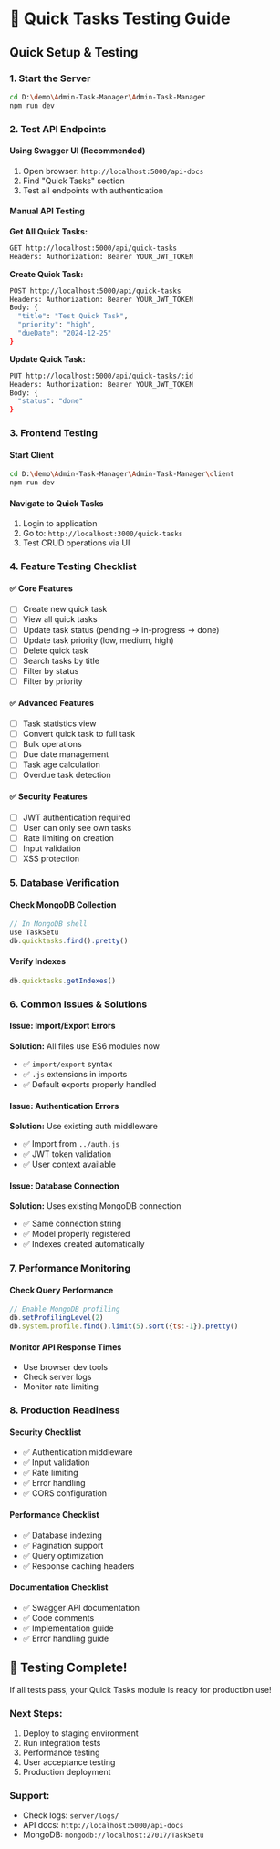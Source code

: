 # 🚀 Quick Tasks Testing Guide

## Quick Setup & Testing

### 1. Start the Server
```bash
cd D:\demo\Admin-Task-Manager\Admin-Task-Manager
npm run dev
```

### 2. Test API Endpoints

#### Using Swagger UI (Recommended)
1. Open browser: `http://localhost:5000/api-docs`
2. Find "Quick Tasks" section
3. Test all endpoints with authentication

#### Manual API Testing

**Get All Quick Tasks:**
```bash
GET http://localhost:5000/api/quick-tasks
Headers: Authorization: Bearer YOUR_JWT_TOKEN
```

**Create Quick Task:**
```bash
POST http://localhost:5000/api/quick-tasks
Headers: Authorization: Bearer YOUR_JWT_TOKEN
Body: {
  "title": "Test Quick Task",
  "priority": "high",
  "dueDate": "2024-12-25"
}
```

**Update Quick Task:**
```bash
PUT http://localhost:5000/api/quick-tasks/:id
Headers: Authorization: Bearer YOUR_JWT_TOKEN
Body: {
  "status": "done"
}
```

### 3. Frontend Testing

#### Start Client
```bash
cd D:\demo\Admin-Task-Manager\Admin-Task-Manager\client
npm run dev
```

#### Navigate to Quick Tasks
1. Login to application
2. Go to: `http://localhost:3000/quick-tasks`
3. Test CRUD operations via UI

### 4. Feature Testing Checklist

#### ✅ Core Features
- [ ] Create new quick task
- [ ] View all quick tasks
- [ ] Update task status (pending → in-progress → done)
- [ ] Update task priority (low, medium, high)
- [ ] Delete quick task
- [ ] Search tasks by title
- [ ] Filter by status
- [ ] Filter by priority

#### ✅ Advanced Features
- [ ] Task statistics view
- [ ] Convert quick task to full task
- [ ] Bulk operations
- [ ] Due date management
- [ ] Task age calculation
- [ ] Overdue task detection

#### ✅ Security Features
- [ ] JWT authentication required
- [ ] User can only see own tasks
- [ ] Rate limiting on creation
- [ ] Input validation
- [ ] XSS protection

### 5. Database Verification

#### Check MongoDB Collection
```javascript
// In MongoDB shell
use TaskSetu
db.quicktasks.find().pretty()
```

#### Verify Indexes
```javascript
db.quicktasks.getIndexes()
```

### 6. Common Issues & Solutions

#### Issue: Import/Export Errors
**Solution:** All files use ES6 modules now
- ✅ `import/export` syntax
- ✅ `.js` extensions in imports
- ✅ Default exports properly handled

#### Issue: Authentication Errors
**Solution:** Use existing auth middleware
- ✅ Import from `../auth.js`
- ✅ JWT token validation
- ✅ User context available

#### Issue: Database Connection
**Solution:** Uses existing MongoDB connection
- ✅ Same connection string
- ✅ Model properly registered
- ✅ Indexes created automatically

### 7. Performance Monitoring

#### Check Query Performance
```javascript
// Enable MongoDB profiling
db.setProfilingLevel(2)
db.system.profile.find().limit(5).sort({ts:-1}).pretty()
```

#### Monitor API Response Times
- Use browser dev tools
- Check server logs
- Monitor rate limiting

### 8. Production Readiness

#### Security Checklist
- ✅ Authentication middleware
- ✅ Input validation
- ✅ Rate limiting
- ✅ Error handling
- ✅ CORS configuration

#### Performance Checklist
- ✅ Database indexing
- ✅ Pagination support
- ✅ Query optimization
- ✅ Response caching headers

#### Documentation Checklist
- ✅ Swagger API documentation
- ✅ Code comments
- ✅ Implementation guide
- ✅ Error handling guide

## 🎉 Testing Complete!

If all tests pass, your Quick Tasks module is ready for production use!

### Next Steps:
1. Deploy to staging environment
2. Run integration tests
3. Performance testing
4. User acceptance testing
5. Production deployment

### Support:
- Check logs: `server/logs/`
- API docs: `http://localhost:5000/api-docs`
- MongoDB: `mongodb://localhost:27017/TaskSetu`